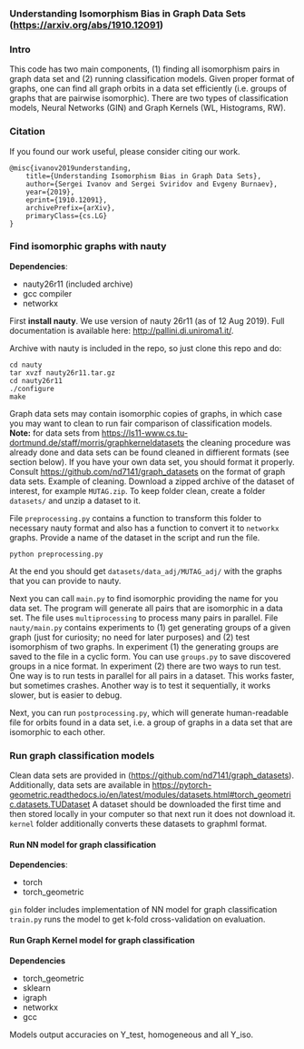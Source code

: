 ### **Understanding Isomorphism Bias in Graph Data Sets** (https://arxiv.org/abs/1910.12091)

### Intro
This code has two main components, (1) finding all isomorphism pairs in graph data set and (2) running classification models. Given proper format of graphs, one can find all graph orbits in a data set efficiently (i.e. groups of graphs that are pairwise isomorphic). There are two types of classification models, Neural Networks (GIN) and Graph Kernels (WL, Histograms, RW). 

### Citation
If you found our work useful, please consider citing our work. 

    @misc{ivanov2019understanding,
        title={Understanding Isomorphism Bias in Graph Data Sets},
        author={Sergei Ivanov and Sergei Sviridov and Evgeny Burnaev},
        year={2019},
        eprint={1910.12091},
        archivePrefix={arXiv},
        primaryClass={cs.LG}
    }

### Find isomorphic graphs with nauty
**Dependencies**: 
* nauty26r11 (included archive)
* gcc compiler
* networkx 

First **install nauty**.
We use version of nauty 26r11 (as of 12 Aug 2019). Full documentation is available here: http://pallini.di.uniroma1.it/. 

Archive with nauty is included in the repo, so just clone this repo and do: 
```
cd nauty
tar xvzf nauty26r11.tar.gz
cd nauty26r11
./configure
make
```

Graph data sets may contain isomorphic copies of graphs, in which case you may want to clean to run fair comparison of classification models. 
**Note:** for data sets from https://ls11-www.cs.tu-dortmund.de/staff/morris/graphkerneldatasets the cleaning procedure was already done and data sets can be found cleaned in diffierent formats (see section below). 
If you have your own data set, you should format it properly. Consult https://github.com/nd7141/graph_datasets on the format of graph data sets. 
Example of cleaning. Download a zipped archive of the dataset of interest, for example `MUTAG.zip`. To keep folder clean, create a folder `datasets/` and unzip a dataset to it.

File `preprocessing.py` contains a function to transform this folder to necessary nauty format and also has a function to convert it to `networkx` graphs. 
Provide a name of the dataset in the script and run the file.  
```
python preprocessing.py 
```
At the end you should get `datasets/data_adj/MUTAG_adj/` with the graphs that you can provide to nauty.

Next you can call `main.py` to find isomorphic providing the name for you data set. The program will generate all pairs that are isomorphic in a data set. The file uses `multiprocessing` to process many pairs in parallel. File `nauty/main.py` contains experiments to (1) get generating groups of a given graph (just for curiosity; no need for later purposes) and (2) test isomorphism of two graphs. 
In experiment (1) the generating groups are saved to the file in a cyclic form. You can use `groups.py` to save discovered groups in a nice format. In experiment (2) there are two ways to run test. One way is to run tests in parallel for all pairs in a dataset.
This works faster, but sometimes crashes. Another way is to test it sequentially, it works slower, but is easier to debug. 


Next, you can run `postprocessing.py`, which will generate human-readable file for orbits found in a data set, i.e. a group of graphs in a data set that are isomorphic to each other.  

 
### Run graph classification models

Clean data sets are provided in (https://github.com/nd7141/graph_datasets). Additionally, data sets are available in https://pytorch-geometric.readthedocs.io/en/latest/modules/datasets.html#torch_geometric.datasets.TUDataset
A dataset should be downloaded the first time and then stored locally in your computer so that next run
it does not download it. 
`kernel` folder additionally converts these datasets to graphml format. 

#### Run NN model for graph classification
**Dependencies**:
* torch
* torch_geometric

`gin` folder includes implementation of NN model for graph classification
`train.py` runs the model to get k-fold cross-validation on evaluation. 

#### Run Graph Kernel model for graph classification
**Dependencies**
* torch_geometric 
* sklearn
* igraph
* networkx
* gcc

Models output accuracies on Y_test, homogeneous and all Y_iso.  

